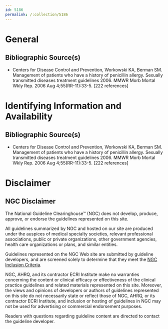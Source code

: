 ```yaml
---
id: 5186
permalink: /:collection/5186
---
```


# General

## Bibliographic Source(s)

- Centers for Disease Control and Prevention, Workowski KA, Berman SM. Management of patients who have a history of penicillin allergy. Sexually transmitted diseases treatment guidelines 2006. MMWR Morb Mortal Wkly Rep. 2006 Aug 4;55(RR-11):33-5. [222 references]

# Identifying Information and Availability

## Bibliographic Source(s)

- Centers for Disease Control and Prevention, Workowski KA, Berman SM. Management of patients who have a history of penicillin allergy. Sexually transmitted diseases treatment guidelines 2006. MMWR Morb Mortal Wkly Rep. 2006 Aug 4;55(RR-11):33-5. [222 references]

# Disclaimer

## NGC Disclaimer

The National Guideline Clearinghouse™ (NGC) does not develop, produce, approve, or endorse the guidelines represented on this site.

All guidelines summarized by NGC and hosted on our site are produced under the auspices of medical specialty societies, relevant professional associations, public or private organizations, other government agencies, health care organizations or plans, and similar entities.

Guidelines represented on the NGC Web site are submitted by guideline developers, and are screened solely to determine that they meet the [NGC Inclusion Criteria](/help-and-about/summaries/inclusion-criteria).

NGC, AHRQ, and its contractor ECRI Institute make no warranties concerning the content or clinical efficacy or effectiveness of the clinical practice guidelines and related materials represented on this site. Moreover, the views and opinions of developers or authors of guidelines represented on this site do not necessarily state or reflect those of NGC, AHRQ, or its contractor ECRI Institute, and inclusion or hosting of guidelines in NGC may not be used for advertising or commercial endorsement purposes.

Readers with questions regarding guideline content are directed to contact the guideline developer.

